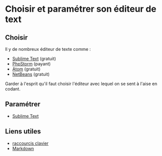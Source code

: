 # Choisir et paramétrer son éditeur de text

## Choisir

Il y de nombreux éditeur de texte comme :

- [Sublime Text](https://www.sublimetext.com) (gratuit)
- [PhpStorm](https://www.jetbrains.com/phpstorm/) (payant)
- [Atom](https://atom.io/) (gratuit)
- [NetBeans](https://netbeans.org/downloads/) (gratuit)


Garder à l'esprit qu'il faut choisir l'éditeur avec lequel on se sent à l'aise en codant.


## Paramétrer

- [Sublime Text](sublime-text.md)


## Liens utiles

- [raccourcis clavier](https://www.cheatography.com/)
- [Markdown](https://github.com/adam-p/markdown-here/wiki/Markdown-Cheatsheet)
